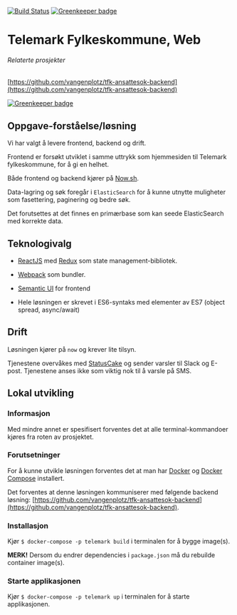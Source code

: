 [![Build Status](https://travis-ci.org/vangenplotz/tfk-ansattesok-frontend.svg?branch=master)](https://travis-ci.org/vangenplotz/tfk-ansattesok-frontend)
[![Greenkeeper badge](https://badges.greenkeeper.io/vangenplotz/tfk-ansattesok-frontend.svg)](https://greenkeeper.io/)

# Telemark Fylkeskommune, Web
###### Relaterte prosjekter
[https://github.com/vangenplotz/tfk-ansattesok-backend](https://github.com/vangenplotz/tfk-ansattesok-backend)

[![Greenkeeper badge](https://badges.greenkeeper.io/vangenplotz/tfk-ansattesok-frontend.svg)](https://greenkeeper.io/)

## Oppgave-forståelse/løsning
Vi har valgt å levere frontend, backend og drift.

Frontend er forsøkt utviklet i samme uttrykk som hjemmesiden til Telemark fylkeskommune, for å gi en helhet.

Både frontend og backend kjører på [Now.sh](https://now.sh). 

Data-lagring og søk foregår i `ElasticSearch` for å kunne utnytte muligheter som fasettering, paginering og bedre søk. 

Det forutsettes at det finnes en primærbase som kan seede ElasticSearch med korrekte data.


## Teknologivalg

* [ReactJS](https://facebook.github.io/react/) med [Redux](http://redux.js.org/) som state management-bibliotek.
* [Webpack](https://webpack.js.org/) som bundler.
* [Semantic UI](https://react.semantic-ui.com) for frontend

* Hele løsningen er skrevet i ES6-syntaks med elementer av ES7 (object spread, async/await)

## Drift

Løsningen kjører på `now` og krever lite tilsyn.

Tjenestene overvåkes med [StatusCake](https://statuscake.com) og sender varsler til Slack og E-post. Tjenestene anses ikke som viktig nok til å varsle på SMS.


## Lokal utvikling

### Informasjon
Med mindre annet er spesifisert forventes det at alle terminal-kommandoer kjøres fra roten av prosjektet.

### Forutsetninger
For å kunne utvikle løsningen forventes det at man har [Docker](https://docker.com) og [Docker Compose](https://docs.docker.com/compose/) installert.

Det forventes at denne løsningen kommuniserer med følgende backend løsning: [https://github.com/vangenplotz/tfk-ansattesok-backend](https://github.com/vangenplotz/tfk-ansattesok-backend).

### Installasjon
Kjør `$ docker-compose -p telemark build` i terminalen for å bygge image(s).

**MERK!** Dersom du endrer dependencies i `package.json` må du rebuilde container image(s).

### Starte applikasjonen

Kjør `$ docker-compose -p telemark up` i terminalen for å starte applikasjonen.